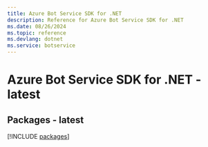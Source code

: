 ```yaml
---
title: Azure Bot Service SDK for .NET
description: Reference for Azure Bot Service SDK for .NET
ms.date: 08/26/2024
ms.topic: reference
ms.devlang: dotnet
ms.service: botservice
---
```

# Azure Bot Service SDK for .NET - latest
## Packages - latest
[!INCLUDE [packages](bot-service-index.md)]